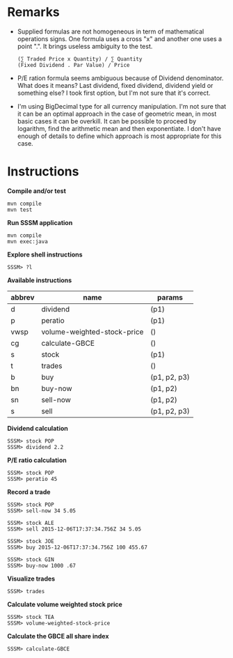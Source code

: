 Remarks
=======
* Supplied formulas are not homogeneous in term of mathematical operations signs. One formula uses a cross "x" and another one uses a point ".". It brings useless ambiguity to the test.
	```
	(∑ Traded Price x Quantity) / ∑ Quantity
	(Fixed Dividend . Par Value) / Price
	```
* P/E ration formula seems ambiguous because of Dividend denominator. What does it means? Last dividend, fixed dividend, dividend yield or something else? I took first option, but I'm not sure that it's correct.

* I'm using BigDecimal type for all currency manipulation. I'm not sure that it can be an optimal approach in the case of geometric mean, in most basic cases it can be overkill. It can be possible to proceed by logarithm, find the arithmetic mean and then exponentiate. I don't have enough of details to define which approach is most appropriate for this case.

Instructions
============

**Compile and/or test**
```
mvn compile
mvn test
```

**Run SSSM application**

```
mvn compile
mvn exec:java
```

**Explore shell instructions**

```
SSSM> ?l
```

**Available instructions**

abbrev  | name                          | params
------- | ------------------------------| -------
d       | dividend                      | (p1)
p       | peratio                       | (p1)
vwsp    | volume-weighted-stock-price   | ()
cg      | calculate-GBCE                | ()
s       | stock                         | (p1)
t       | trades                        | ()
b       | buy                           | (p1, p2, p3)
bn      | buy-now                       | (p1, p2)
sn      | sell-now                      | (p1, p2)
s       | sell                          | (p1, p2, p3)

**Dividend calculation**
```
SSSM> stock POP
SSSM> dividend 2.2
```
**P/E ratio calculation**
```
SSSM> stock POP
SSSM> peratio 45
```
**Record a trade**
```
SSSM> stock POP
SSSM> sell-now 34 5.05
```
```
SSSM> stock ALE
SSSM> sell 2015-12-06T17:37:34.756Z 34 5.05
```
```
SSSM> stock JOE
SSSM> buy 2015-12-06T17:37:34.756Z 100 455.67
```
```
SSSM> stock GIN
SSSM> buy-now 1000 .67
```
**Visualize trades**
```
SSSM> trades
```
**Calculate volume weighted stock price**
```
SSSM> stock TEA
SSSM> volume-weighted-stock-price
```
**Calculate the GBCE all share index**
```
SSSM> calculate-GBCE
```